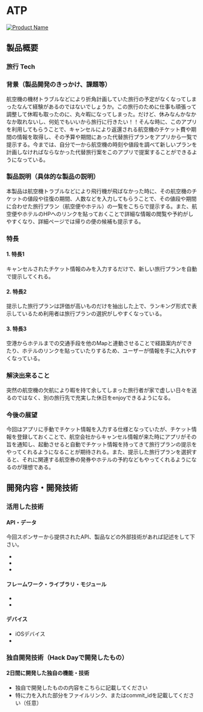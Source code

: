 # ATP

[![Product Name](image.png)](https://www.youtube.com/watch?v=G5rULR53uMk)

## 製品概要
### 旅行 Tech
### 背景（製品開発のきっかけ、課題等）
航空機の機材トラブルなどにより折角計画していた旅行の予定がなくなってしまったなんて経験があるのではないでしょうか。この旅行のために仕事も頑張って調整して休暇も取ったのに、丸々暇になってしまった。だけど、休みなんかなかなか取れないし、何処でもいいから旅行に行きたい！！そんな時に、このアプリを利用してもらうことで、キャンセルにより返還される航空機のチケット費や期間の情報を取得し、その予算や期間にあった代替旅行プランをアプリから一覧で提示する。今までは、自分で一から航空機の時刻や値段を調べて新しいプランを計画しなければならなかった代替旅行案をこのアプリで提案することができるようになっている。

### 製品説明（具体的な製品の説明）
本製品は航空機トラブルなどにより飛行機が飛ばなかった時に、その航空機のチケットの値段や往復の期間、人数などを入力してもらうことで、その値段や期間に合わせた旅行プラン（航空便やホテル）の一覧をこちらで提示する。また、航空便やホテルのHPへのリンクを貼っておくことで詳細な情報の閲覧や予約がしやすくなり、詳細ページでは帰りの便の候補も提示する。

### 特長
#### 1. 特長1
キャンセルされたチケット情報のみを入力するだけで、新しい旅行プランを自動で提示してくれる。
#### 2. 特長2
提示した旅行プランは評価が高いものだけを抽出した上で、ランキング形式で表示しているため利用者は旅行プランの選択がしやすくなっている。
#### 3. 特長3
空港からホテルまでの交通手段を他のMapと連動させることで経路案内ができたり、ホテルのリンクを貼っていたりするため、ユーザーが情報を手に入れやすくなっている。
### 解決出来ること
突然の航空機の欠航により暇を持て余してしまった旅行者が家で虚しい日々を送るのではなく、別の旅行先で充実した休日をenjoyできるようになる。

### 今後の展望
今回はアプリに手動でチケット情報を入力する仕様となっていたが、チケット情報を登録しておくことで、航空会社からキャンセル情報が来た時にアプリがその旨を通知し、起動させると自動でチケット情報を持ってきて旅行プランの提示をやってくれるようになることが期待される。また、提示した旅行プランを選択すると、それに関連する航空券の発券やホテルの予約などもやってくれるようになるのが理想である。

## 開発内容・開発技術
### 活用した技術
#### API・データ
今回スポンサーから提供されたAPI、製品などの外部技術があれば記述をして下さい。

* 
* 
* 

#### フレームワーク・ライブラリ・モジュール
* 
* 

#### デバイス
* iOSデバイス
* 

### 独自開発技術（Hack Dayで開発したもの）
#### 2日間に開発した独自の機能・技術
* 独自で開発したものの内容をこちらに記載してください
* 特に力を入れた部分をファイルリンク、またはcommit_idを記載してください（任意）
